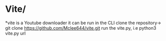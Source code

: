 # Vite/
*vite is a Youtube downloader
it can be run in the CLI
clone the repository-> git clone https://github.com/Mclee644/vite.git
run the vite.py, i.e python3 vite.py url
